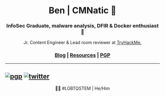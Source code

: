 <h1 align="center"> Ben | CMNatic 🌱 </h1>
<h3 align="center">InfoSec Graduate, malware analysis, DFIR & Docker enthusiast 🐳 </h3>
<p align="center">Jr. Content Engineer & Lead room reviewer at <a href="https://tryhackme.com/p/cmnatic">TryHackMe.</a></p>
<h3 align="center"><a href="https://blog.cmnatic.co.uk">Blog</a> | <a href="http://resources.cmnatic.co.uk">Resources</a> | <a href="https://blog.cmnatic.co.uk/cmnatic-pgp.txt">PGP</a></h3>

<!-- <h3 align="center">Virtually Ubiquitous 💥</h3> -->



---
[![pgp](https://img.shields.io/badge/pgp-0xd93b83ba2-313131?style=flat-square&labelColor=313131&color=313131)](https://blog.cmnatic.co.uk/cmnatic-pgp.txt)
[![twitter](https://img.shields.io/badge/@cmnatic_-313131?style=flat-square&labelColor=313131&logo=twitter&logoColor=white&color=313131)](https://twitter.com/cmnatic)
---


<p align="center">🏳️‍🌈 #LGBTQSTEM | He/Him </p>
